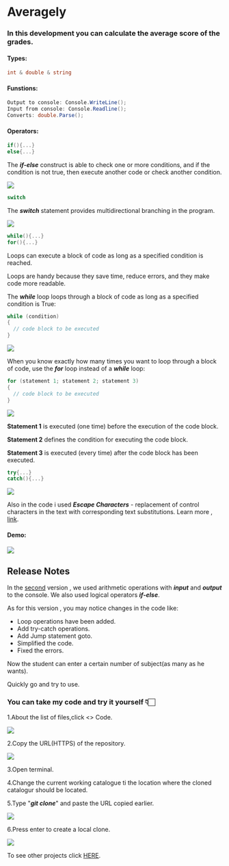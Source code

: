 # Averagely

### In this development you can calculate the average score of the grades.

#### Types:
```C#
int & double & string
```
#### Funstions:
```C#
Output to console: Console.WriteLine();
Input from console: Console.Readline();
Converts: double.Parse();
```
#### Operators:
```C#
if(){...}
else{...}
```
The ***if-else*** construct is able to check one or more conditions, and if the condition is not true, then execute another code or check another condition.

![](./demoAveragely/demo9.png)
```C#
switch
```
The ***switch*** statement provides multidirectional branching in the program.

![](./demoAveragely/demo10.png)

```C#
while(){...}
for(){...}
```
Loops can execute a block of code as long as a specified condition is reached.

Loops are handy because they save time, reduce errors, and they make code more readable.

The ***while*** loop loops through a block of code as long as a specified condition is True:
```C#
while (condition) 
{
  // code block to be executed
}
```
![](./demoAveragely/demo7.png)

When you know exactly how many times you want to loop through a block of code, use the ***for*** loop instead of a ***while*** loop:
```C#
for (statement 1; statement 2; statement 3) 
{
  // code block to be executed
}
```
![](./demoAveragely/demo8.png)

**Statement 1** is executed (one time) before the execution of the code block.

**Statement 2** defines the condition for executing the code block.

**Statement 3** is executed (every time) after the code block has been executed.

```C#
try{...}
catch(){...}
```

![](./demoAveragely/demo5.png)

Also in the code i used ***Escape Characters*** - replacement of control characters in the text with corresponding text substitutions.
Learn more , [link](https://codebuns.com/csharp-basics/escape-sequences/).

#### Demo:

![](demoAveragely/demo6.png)

## Release Notes

In the [second](https://github.com/ZafarUrakov/Averagely/tree/releases/v2.0) version , we used arithmetic operations with ***input*** and ***output*** to the console.
We also used logical operators ***if-else***.

As for this version , you may notice changes in the code like:

- Loop operations have been added.
- Add try-catch operations.
- Add Jump statement goto.
- Simplified the code.
- Fixed the errors.
  
Now the student can enter a certain number of subject(as many as he wants).

Quickly go and try to use.

### You can take my code and try it yourself 👇🏻

1.About the list of files,click <> Code.

![](./demoAveragely/demo1.png)

2.Copy the URL(HTTPS) of the repository.

![](./demoAveragely/demo2.png)

3.Open terminal.

4.Change the current working catalogue ti the location where the cloned catalogur should be located.

5.Type "***git clone***" and paste the URL copied earlier.

![](./demoAveragely/demo3.png)

6.Press enter to create a local clone.

![](./demoAveragely/demo4.png)

To see other projects click [HERE](https://github.com/ZafarUrakov).
